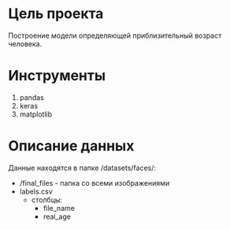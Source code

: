 # Цель проекта #
Построение модели определяющей приблизительный возраст человека.

# Инструменты #
1. pandas
2. keras
3. matplotlib

# Описание данных #
Данные находятся в папке /datasets/faces/:
  - /final_files - папка со всеми изображениями
  - labels.csv
    * столбцы:
      * file_name 
      * real_age 
